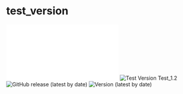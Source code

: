 # test_version
![Version](README-shield.md)
![Test Version](https://img.shields.io/badge/Test-v6.5.25-blue)
Test_1.2
![GitHub release (latest by date)](https://img.shields.io/github/v/release/PaulaaSTIC/test_version)
![Version (latest by date)](https://img.shields.io/github/v/PaulaaSTIC/test_version)
